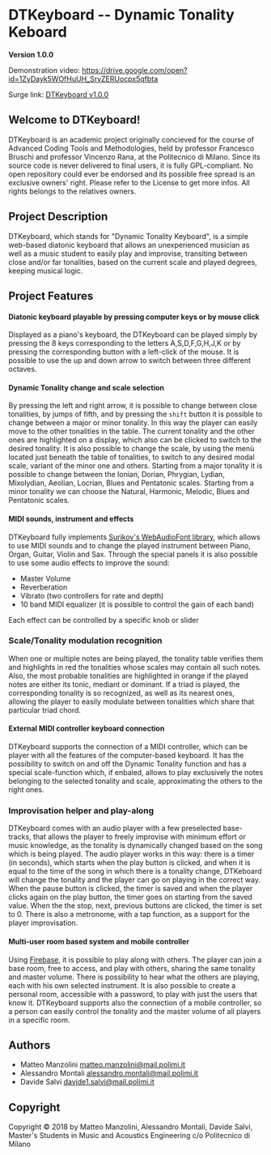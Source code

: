 # DTKeyboard -- Dynamic Tonality Keboard

**Version 1.0.0**

Demonstration video: https://drive.google.com/open?id=1ZyDayk5WOfHuUH_SrvZERUocpx5qfbta

Surge link: [DTKeyboard v1.0.0](https://dt-keyboard.surge.sh/)

## Welcome to DTKeyboard!

DTKeyboard is an academic project originally concieved for the course of Advanced Coding Tools and Methodologies, held by professor Francesco Bruschi and professor Vincenzo Rana, at the Politecnico di Milano.
Since its source code is never delivered to final users, it is fully GPL-compliant.
No open repository could ever be endorsed and its possible free spread is an exclusive owners' right.
Please refer to the License to get more infos.
All rights belongs to the relatives owners.

## Project Description

DTKeyboard, which stands for "Dynamic Tonality Keyboard", is a simple web-based diatonic keyboard that allows an unexperienced musician as well as a music student to easily play and improvise, transiting between close and/or far tonalities, based on the current scale and played degrees, keeping musical logic.

## Project Features

#### Diatonic keyboard playable by pressing computer keys or by mouse click

Displayed as a piano's keyboard, the DTKeyboard can be played simply by pressing the 8 keys corresponding to the letters A,S,D,F,G,H,J,K or by pressing the corresponding button with a left-click of the mouse.
It is possible to use the up and down arrow to switch between three different octaves.

#### Dynamic Tonality change and scale selection

By pressing the left and right arrow, it is possible to change between close tonalities, by jumps of fifth, and by pressing the ```shift``` button it is possible to change between a major or minor tonality. In this way the player can easily move to the other tonalities in the table. The current tonality and the other ones are highlighted on a display, which also can be clicked to switch to the desired tonality.
It is also possible to change the scale, by using the menù located just beneath the table of tonalities, to switch to any desired modal scale, variant of the minor one and others. Starting from a major tonality it is possible to change between the Ionian, Dorian, Phrygian, Lydian, Mixolydian, Aeolian, Locrian, Blues and Pentatonic scales. Starting from a minor tonality we can choose the Natural, Harmonic, Melodic, Blues and Pentatonic scales.
	
#### MIDI sounds, instrument and effects

DTKeyboard fully implements [Surikov's WebAudioFont library](https://surikov.github.io/webaudiofont/), which allows to use MIDI sounds and to change the played instrument between Piano, Organ, Guitar, Violin and Sax. Through the special panels it is also possible to use some audio effects to improve the sound:

- Master Volume
- Reverberation
- Vibrato (two controllers for rate and depth)
- 10 band MIDI equalizer (it is possible to control the gain of each band)

Each effect can be controlled by a specific knob or slider

### Scale/Tonality modulation recognition

When one or multiple notes are being played, the tonality table verifies them and highlights in red the tonalities whose scales may contain all such notes. Also, the most probable tonalities are highlighted in orange if the played notes are either its tonic, mediant or dominant. If a triad is played, the corresponding tonality is so recognized, as well as its nearest ones, allowing the player to easily modulate between tonalities which share that particular triad chord.

#### External MIDI controller keyboard connection 

DTKeyboard supports the connection of a MIDI controller, which can be player with all the features of the computer-based keyboard. It has the possibility to switch on and off the Dynamic Tonality function and has a special scale-function which, if enbaled, allows to play exclusively the notes belonging to the selected tonality and scale, approximating the others to the right ones.

### Improvisation helper and play-along

DTKeyboard comes with an audio player with a few preselected base-tracks, that allows the player to freely improvise with minimum effort or music knowledge, as the tonality is dynamically changed based on the song which is being played. The audio player works in this way: there is a timer (in seconds), which starts when the play button is clicked, and when it is equal to the time of the song in which there is a tonality change, DTKeboard will change the tonality and the player can go on playing in the correct way. When the pause button is clicked, the timer is saved and when the player clicks again on the play button, the timer goes on starting from the saved value. When the the stop, next, previous buttons are clicked, the timer is set to 0. There is also a metronome, with a tap function, as a support for the player improvisation.

#### Multi-user room based system and mobile controller

Using [Firebase](https://firebase.google.com/), it is possible to play along with others. The player can join a base room, free to access, and play with others, sharing the same tonality and master volume. There is possibility to hear what the others are playing, each with his own selected instrument. It is also possible to create a personal room, accessible with a password, to play with just the users that know it.
DTKeyboard supports also the connection of a mobile controller, so a person can easily control the tonality and the master volume of all players in a specific room.

## Authors

- Matteo Manzolini <matteo.manzolini@mail.polimi.it> 
- Alessandro Montali <alessandro.montali@mail.polimi.it>
- Davide Salvi <davide1.salvi@mail.polimi.it>

## Copyright
Copyright © 2018 by Matteo Manzolini, Alessandro Montali, Davide Salvi, Master's Students in Music and Acoustics Engineering c/o Politecnico di Milano
